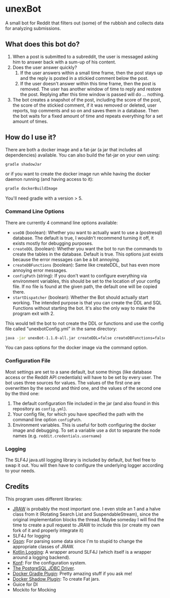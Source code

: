 # unexBot

A small bot for Reddit that filters out (some) of the rubbish and collects data for analyzing submissions.

## What does this bot do?

1. When a post is submitted to a subreddit, the user is messaged asking him to answer back with a sum-up of his content.
2. Does the user answer quickly?
    1. If the user answers within a small time frame, then the post stays up and the reply is posted in a stickied comment below the post.
    2. If the user doesn't answer within this time frame, then the post is removed. The user has another window of time to reply and restore the post. Replying after this time window is passed will do ... nothing.
3. The bot creates a snapshot of the post, including the score of the post, the score of the stickied comment, if it was removed or deleted, user reports, top comments and so on and saves them in a database. Then the bot waits for a fixed amount of time and repeats everything for a set amount of times.

## How do I use it?

There are both a docker image and a fat-jar (a jar that includes all dependencies) available. You can also build the fat-jar on your own using:

```bash
gradle shadowJar
```

or if you want to create the docker image run while having the docker daemon running (and having access to it):

```bash
gradle dockerBuildImage
```

You'll need gradle with a version > 5.

### Command Line Options

There are currently 4 command line options available:

- `useDB` (boolean): Whether you want to actually want to use a (postresql) database. The default is true, I wouldn't recommend turning it off, it exists mostly for debugging purposes.
- `createDDL` (boolean): Whether you want the bot to run the commands to create the tables in the database. Default is true. This options just exists because the error messages can be a bit annoying.
- `createDBFunctions` (boolean): Same like createDDL, but has even more annoying error messages.
- `configPath` (string): If you don't want to configure everything via environment variables, this should be set to the location of your config file. If no file is found at the given path, the default one will be copied there.
- `startDispatcher` (boolean): Whether the Bot should actually start working. The intended purpose is that you can create the DDL and SQL Functions without starting the bot. It's also the only way to make the program exit with 2.

This would tell the bot to not create the DDL or functions and use the config file called "unexbotConfig.yml" in the same directory:

```bash
java -jar unexBot-1.1.0-all.jar createDDL=false createDBFunctions=false configPath="unexbotConfig.yml"
```

You can pass options for the docker image via the command option.

### Configuration File

Most settings are set to a sane default, but some things (like database access or the Reddit API credentials) will have to be set by every user.
The bot uses three sources for values. The values of the first one are overwritten by the second and third one, and the values of the second one by the third one:

1. The default configuration file included in the jar (and also found in this repository as `config.yml`).
2. Your config file, for which you have specified the path with the command line option `configPath`.
3. Environment variables. This is useful for both configuring the docker image and debugging. To set a variable use a dot to separate the node names (e.g. `reddit.credentials.username`)

### Logging

The SLF4J java.util logging library is included by default, but feel free to swap it out. You will then have to configure the underlying logger according to your needs.

## Credits

This program uses different libraries:

- [JRAW](https://github.com/mattbdean/JRAW) is probably the most important one. I even stole an 1 and a halve class from it (Rotating Search List and SuspendableStream), since the original implementation blocks the thread. Maybe someday I will find the time to create a pull request to JRAW to include this (or create my own fork of it and properly integrate it)
- SLF4J for logging
- [Gson](https://github.com/google/gson): For parsing some data since I'm to stupid to change the appropriate classes of JRAW.
- [Kotlin Logging](https://github.com/MicroUtils/kotlin-logging): A wrapper around SLF4J (which itself is a wrapper around a logging backend).
- [Konf](https://github.com/uchuhimo/konf): For the configuration system.
- [The PostgreSQL JDBC Driver](https://jdbc.postgresql.org).
- [Docker Gradle Plugin](https://github.com/bmuschko/gradle-docker-plugin): Pretty amazing stuff if you ask me!
- [Docker Shadow Plugin](https://github.com/johnrengelman/shadow): To create Fat jars.
- Guice for DI
- Mockito for Mocking

